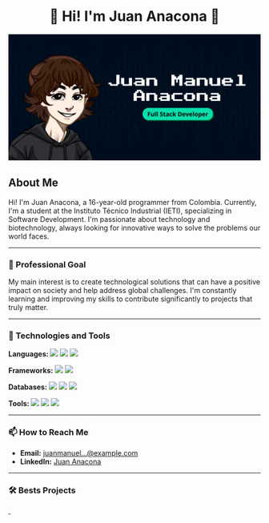 # <div align="center">👋 Hi! I'm Juan Anacona 👋</div>

<p align="center">
  <img src="./Banner.png">
</p>

## About Me

Hi! I'm Juan Anacona, a 16-year-old programmer from Colombia. Currently, I'm a student at the Instituto Técnico Industrial (IETI), specializing in Software Development. I'm passionate about technology and biotechnology, always looking for innovative ways to solve the problems our world faces.

---

### 🎯 Professional Goal

My main interest is to create technological solutions that can have a positive impact on society and help address global challenges. I'm constantly learning and improving my skills to contribute significantly to projects that truly matter.

---

### 🔧 Technologies and Tools
<p><b>Languages: </b>
 <img src="https://img.shields.io/badge/JavaScript-black?style=flat-square&logo=javascript">
 <img src="https://img.shields.io/badge/Python-black?style=flat-square&logo=python&logoColor=%233776AB">
<img src="https://img.shields.io/badge/Java-orange?style=flat-square&logo=java">
</p>
<p><b>Frameworks: </b>
 <img src="https://img.shields.io/badge/React-black?style=flat-square&logo=react">
 <img src="https://img.shields.io/badge/NodeJs-black?style=flat-square&logo=nodedotjs">
</p>
<p><b>Databases: </b>
 <img src="https://img.shields.io/badge/Firebase-black?style=flat-square&logo=firebase&logoColor=%23ffae00">
 <img src="https://img.shields.io/badge/MySQL-black?style=flat-square&logo=mysql">
<img src="https://img.shields.io/badge/MongoDB-black?style=flat-square&logo=mongodb">
</p>
<p><b>Tools: </b>
  <img src="https://img.shields.io/badge/Git-black?style=flat-square&logo=git">
  <img src="https://img.shields.io/badge/Linux-black?style=flat-square&logo=linux&logoColor=%23ffffff">
  <img src="https://img.shields.io/badge/Docker-black?style=flat-square&logo=docker">
</p>

---

### 📫 How to Reach Me

- **Email:** [juanmanuel...@example.com](mailto:juanmanuelanaconamorales@gmail.com)
- **LinkedIn:** [Juan Anacona](https://www.linkedin.com/in/juan-anacona-96a461268/)

---

### 🛠️ Bests Projects

<a href="google.com" width="50%">
  <img src="">
</a>
<a href="google.com" width="50%">
  <img src="">
</a>
